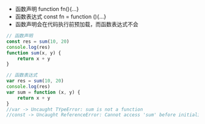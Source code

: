 - 函数声明 function fn(){...}
- 函数表达式 const fn = function (){...}
- 函数声明会在代码执行前预加载，而函数表达式不会

```javascript
// 函数声明
const res = sum(10, 20)
console.log(res)
function sum(x, y) {
    return x + y
}

// 函数表达式
var res = sum(10, 20)
console.log(res)
var sum = function (x, y) {
    return x + y
}
//var -> Uncaught TYpeError: sum is not a function
//const -> Uncaught ReferenceError: Cannot access 'sum' before initialization
```